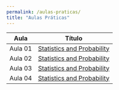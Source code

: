 ```yaml
---
permalink: /aulas-praticas/
title: "Aulas Práticas"
---
```


| Aula | Título |
| :---: | :---: |
| Aula 01 | [Statistics and Probability](https://marcielbp.github.io/Statistics-and-Probability)  |
| Aula 02 | [Statistics and Probability](https://marcielbp.github.io/Statistics-and-Probability)  |
| Aula 03 | [Statistics and Probability](https://marcielbp.github.io/Statistics-and-Probability)  |
| Aula 04 | [Statistics and Probability](https://marcielbp.github.io/Statistics-and-Probability)  |
